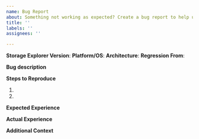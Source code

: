 ```yaml
---
name: Bug Report
about: Something not working as expected? Create a bug report to help us improve.
title: ''
labels: ''
assignees: ''

---
```


<!--
🛑 **STOP!** 🛑

Many issues filed here are either duplicates of existing issues or requests for technical assistance. So that we can best help you, follow these instructions first before submitting a bug report:

* Check the Storage Explorer troubleshooting guide. Many common problems and solutions can be found there.
  (https://docs.microsoft.com/en-us/azure/storage/common/storage-explorer-troubleshooting)

* Check the release notes for known issues.
  (https://docs.microsoft.com/en-us/azure/vs-azure-tools-storage-explorer-relnote)

* Not every issue is a bug! If you need assistance, submit an Azure support request.
  (https://docs.microsoft.com/en-us/azure/azure-supportability/how-to-create-azure-support-request)

* Search the list of existing issues. Someone may have already filed a bug report.
  (https://github.com/Microsoft/AzureStorageExplorer/issues)
-->
**Storage Explorer Version**: <!-- In which Storage Explorer version was the bug encountered? -->
**Platform/OS**: <!-- Linux Ubuntu? macOS High Sierra? Windows 10? -->
**Architecture**: <!-- i86? x64? -->
**Regression From**: <!-- Was this working in a previous version? If so, which one? -->

**Bug description**
<!-- A clear and concise description of what the bug is. -->

**Steps to Reproduce**
<!-- List the minimal steps clearly and concisely to reproduce the behavior: -->
1.
2.

**Expected Experience**
<!-- A clear and concise description of what you expected to happen. If applicable, add screenshots to help explain what you expected. -->

**Actual Experience**
<!-- A clear and concise description of what actually happens. If applicable, add screenshots to help explain what actually happened. -->

**Additional Context**
<!-- Add any other context about the problem here. -->
